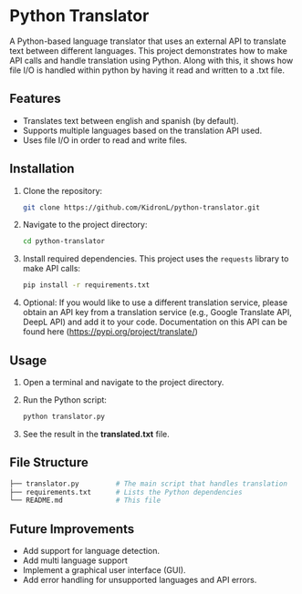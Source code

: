 # Python Translator

A Python-based language translator that uses an external API to translate text between different languages. This project demonstrates how to make API calls and handle translation using Python. Along with this, it shows how file I/O is handled within python by having it read and written to a .txt file.

## Features

- Translates text between english and spanish (by default).
- Supports multiple languages based on the translation API used.
- Uses file I/O in order to read and write files.

## Installation

1. Clone the repository:

   ```bash
   git clone https://github.com/KidronL/python-translator.git
   ```

2. Navigate to the project directory:

   ```bash
   cd python-translator
   ```

3. Install required dependencies. This project uses the `requests` library to make API calls:

   ```bash
   pip install -r requirements.txt
   ```

4. Optional: If you would like to use a different translation service, please obtain an API key from a translation service (e.g., Google Translate API, DeepL API) and add it to your code. Documentation on this API can be found here (https://pypi.org/project/translate/)

## Usage

1. Open a terminal and navigate to the project directory.
2. Run the Python script:

   ```bash
   python translator.py
   ```

3. See the result in the **translated.txt** file.

## File Structure

```bash
├── translator.py         # The main script that handles translation
├── requirements.txt      # Lists the Python dependencies
└── README.md             # This file
```

## Future Improvements

- Add support for language detection.
- Add multi language support
- Implement a graphical user interface (GUI).
- Add error handling for unsupported languages and API errors.
